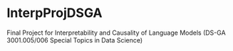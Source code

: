 # InterpProjDSGA
Final Project for Interpretability and Causality of Language Models (DS-GA 3001.005/006 Special Topics in Data Science)
